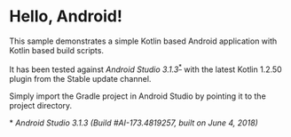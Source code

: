 Hello, Android!
===============

This sample demonstrates a simple Kotlin based Android application with Kotlin
based build scripts.

It has been tested against _Android Studio
3.1.3_<sup>[*](#android-studio-build)</sup> with the latest Kotlin 1.2.50
plugin from the Stable update channel.

Simply import the Gradle project in Android Studio by pointing it to the
project directory.

<a name="android-studio-build">*</a> _Android Studio 3.1.3 (Build #AI-173.4819257, built on June 4, 2018)_
